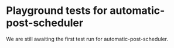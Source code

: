 # Playground tests for automatic-post-scheduler
We are still awaiting the first test run for automatic-post-scheduler.
